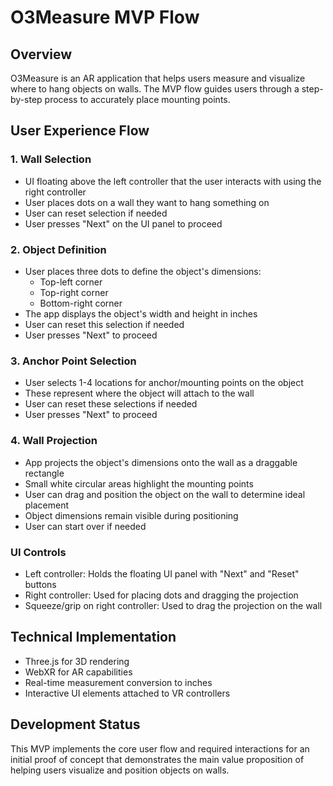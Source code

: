 # O3Measure MVP Flow

## Overview
O3Measure is an AR application that helps users measure and visualize where to hang objects on walls. The MVP flow guides users through a step-by-step process to accurately place mounting points.

## User Experience Flow

### 1. Wall Selection
- UI floating above the left controller that the user interacts with using the right controller
- User places dots on a wall they want to hang something on
- User can reset selection if needed
- User presses "Next" on the UI panel to proceed

### 2. Object Definition
- User places three dots to define the object's dimensions:
  - Top-left corner
  - Top-right corner
  - Bottom-right corner
- The app displays the object's width and height in inches
- User can reset this selection if needed
- User presses "Next" to proceed

### 3. Anchor Point Selection
- User selects 1-4 locations for anchor/mounting points on the object
- These represent where the object will attach to the wall
- User can reset these selections if needed
- User presses "Next" to proceed

### 4. Wall Projection
- App projects the object's dimensions onto the wall as a draggable rectangle
- Small white circular areas highlight the mounting points
- User can drag and position the object on the wall to determine ideal placement
- Object dimensions remain visible during positioning
- User can start over if needed

### UI Controls
- Left controller: Holds the floating UI panel with "Next" and "Reset" buttons
- Right controller: Used for placing dots and dragging the projection
- Squeeze/grip on right controller: Used to drag the projection on the wall

## Technical Implementation
- Three.js for 3D rendering
- WebXR for AR capabilities
- Real-time measurement conversion to inches
- Interactive UI elements attached to VR controllers

## Development Status
This MVP implements the core user flow and required interactions for an initial proof of concept that demonstrates the main value proposition of helping users visualize and position objects on walls.
